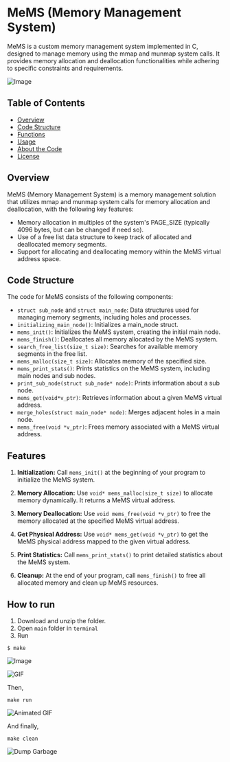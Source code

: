 # MeMS (Memory Management System)

MeMS is a custom memory management system implemented in C, designed to manage memory using the mmap and munmap system calls. It provides memory allocation and deallocation functionalities while adhering to specific constraints and requirements.

![Image](https://i.imgflip.com/84hgvp.jpg)


## Table of Contents

- [Overview](#overview)
- [Code Structure](#code-structure)
- [Functions](#functions)
- [Usage](#usage)
- [About the Code](#about-the-code)
- [License](#license)

## Overview

MeMS (Memory Management System) is a memory management solution that utilizes mmap and munmap system calls for memory allocation and deallocation, with the following key features:

- Memory allocation in multiples of the system's PAGE_SIZE (typically 4096 bytes, but can be changed if need so).
- Use of a free list data structure to keep track of allocated and deallocated memory segments.
- Support for allocating and deallocating memory within the MeMS virtual address space.

## Code Structure

The code for MeMS consists of the following components:

- `struct sub_node` and `struct main_node`: Data structures used for managing memory segments, including holes and processes.
- `initializing_main_node()`: Initializes a main_node struct.
- `mems_init()`: Initializes the MeMS system, creating the initial main node.
- `mems_finish()`: Deallocates all memory allocated by the MeMS system.
- `search_free_list(size_t size)`: Searches for available memory segments in the free list.
- `mems_malloc(size_t size)`: Allocates memory of the specified size.
- `mems_print_stats()`: Prints statistics on the MeMS system, including main nodes and sub nodes.
- `print_sub_node(struct sub_node* node)`: Prints information about a sub node.
- `mems_get(void*v_ptr)`: Retrieves information about a given MeMS virtual address.
- `merge_holes(struct main_node* node)`: Merges adjacent holes in a main node.
- `mems_free(void *v_ptr)`: Frees memory associated with a MeMS virtual address.

## Features

1. **Initialization:** Call `mems_init()` at the beginning of your program to initialize the MeMS system.

2. **Memory Allocation:** Use `void* mems_malloc(size_t size)` to allocate memory dynamically. It returns a MeMS virtual address.

3. **Memory Deallocation:** Use `void mems_free(void *v_ptr)` to free the memory allocated at the specified MeMS virtual address.

4. **Get Physical Address:** Use `void* mems_get(void *v_ptr)` to get the MeMS physical address mapped to the given virtual address.

5. **Print Statistics:** Call `mems_print_stats()` to print detailed statistics about the MeMS system.

6. **Cleanup:** At the end of your program, call `mems_finish()` to free all allocated memory and clean up MeMS resources.



## How to run

1. Download and unzip the folder.
2. Open `main` folder in `terminal`
3. Run
```
$ make
```
![Image](https://i.etsystatic.com/20023820/r/il/f37ede/2933086041/il_1588xN.2933086041_i98v.jpg)

![GIF](https://media2.giphy.com/media/v1.Y2lkPTc5MGI3NjExNGUzaWFvOW03cmU5cHE4bGNhdHd0a2RlbGZ0cmFycnF6dWpqcTlkeCZlcD12MV9pbnRlcm5hbF9naWZfYnlfaWQmY3Q9Zw/iDrOnCNzeuZJ1sLugR/giphy.gif)

Then,
```
make run
```

![Animated GIF](https://i.kym-cdn.com/photos/images/original/002/595/955/ac9.gif)


And finally,

```
make clean
```

![Dump Garbage](https://media.tenor.com/gOprzBYItkEAAAAd/dump-garbage.gif)
